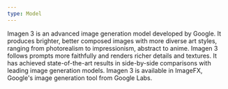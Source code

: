 ```yaml
---
type: Model
---
```


Imagen 3 is an advanced image generation model developed by Google. It produces brighter, better composed images with more diverse art styles, ranging from photorealism to impressionism, abstract to anime. Imagen 3 follows prompts more faithfully and renders richer details and textures. It has achieved state-of-the-art results in side-by-side comparisons with leading image generation models. Imagen 3 is available in ImageFX, Google's image generation tool from Google Labs.
